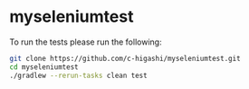 # myseleniumtest

To run the tests please run the following:
```bash
git clone https://github.com/c-higashi/myseleniumtest.git
cd myseleniumtest
./gradlew --rerun-tasks clean test
```
